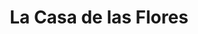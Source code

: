 ---
title: "La Casa de las Flores"
url: /santiago-de-veraguas/la-casa-de-las-flores/
shop: Blumen
---